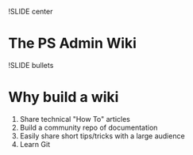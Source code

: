 !SLIDE center

# The PS Admin Wiki

!SLIDE bullets

# Why build a wiki

1. Share technical "How To" articles
1. Build a community repo of documentation
1. Easily share short tips/tricks with a large audience
1. Learn Git